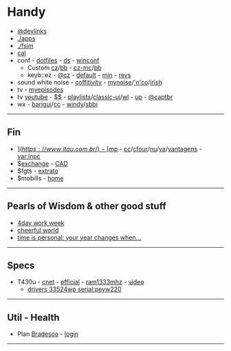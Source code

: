 # Handy

* [@devlinks](https://github.com/stroparo/devlinks/blob/master/README.md#dev-links)
* [./apps](apps.md#apps)
* [./fsim](fsim.md)
* [cal](https://www.calendarr.com/brasil/calendario-2020/)
* conf - [dotfiles](https://github.com/stroparo/dotfiles#run-it) - [ds](https://github.com/stroparo/ds#installation) - [winconf](https://bitbucket.org/stroparo/winconf)
    - Custom [cz](https://github.com/stroparo/ds-cz#daily-shells-cz)/[bb](https://bitbucket.org/stroparo/ds-cz) - [cz-mc](https://github.com/stroparo/ds-cz-mc#daily-shells-mc-cz)/[bb](https://bitbucket.org/stroparo/ds-cz-mc)
    - keyb::ez - [@cz](https://configure.ergodox-ez.com/ergodox-ez/layouts/DzyNJ/latest/0) - [default](https://configure.ergodox-ez.com/ergodox-ez/layouts/default/latest/0) - [min](https://configure.ergodox-ez.com/ergodox-ez/layouts/yZ5vr/latest/0) - [revs](https://configure.ergodox-ez.com/my_layouts)
* sound white noise - [coffitivity](https://coffitivity.com/) - [mynoise](https://mynoise.net/)/['n'co](https://mynoise.net/NoiseMachines/whiteNoiseGenerator.php)/[irish](https://mynoise.net/NoiseMachines/windSeaRainNoiseGenerator.php)
* tv - [myepisodes](https://www.myepisodes.com/allinone/)
* tv [youtube](https://www.youtube.com/) - [$$](https://www.youtube.com/paid_memberships) - [playlists](https://www.youtube.com/user/captbr/playlists?shelf_id=0&view=1&sort=dd)/[classic-ui](https://www.youtube.com/playlist?list=FL3noAZOIecvNctqRLLfJ1Fg&disable_polymer=1)/[wl](https://www.youtube.com/playlist?list=WL) - [up](https://www.youtube.com/my_videos?o=U) - [@captbr](https://www.youtube.com/user/captbr/videos)
* wx - [barigui](https://www.wunderground.com/forecast/br/curitiba/ICURITIB28?cm_ven=localwx_10day)/[cc](https://www.wunderground.com/forecast/br/curitiba/IPRCURIT2?cm_ven=localwx_10day) - [windy](https://www.windy.com/?2019-08-14-18,-20.592,-59.985,4,i:pressure)/[sbbi](https://www.windy.com/station/ad-SBBI?2019-08-14-18,-25.951,-49.128,8,i:pressure)

---

## Fin

* [$](https://www.itau.com.br/) - [$mp](https://www.mercadopago.com.br/activities/balance) - [cc](https://www.itau.com.br/cartoes/)/[cfour](https://www.carrefoursolucoes.com.br/group/logada/home)/[nu](https://app.nubank.com.br/#/bills)/[va](https://www.ticket.com.br/souticket/consulta-saldo)/[vantagens](https://www.itau.com.br/cartoes/beneficios/) - [var:inpc](https://portalbrasil.net/inpc.htm)
* $[exchange](https://www.infomoney.com.br/ferramentas/cambio/) - [CAD](https://www.xe.com/currencyconverter/convert/?Amount=1&From=CAD&To=BRL)
* $fgts - [extrato](https://extratofgts.caixa.gov.br/)
* $mobills - [home](https://classic.mobills.com.br/)

---

## Pearls of Wisdom & other good stuff

* [4day work week](https://www.npr.org/2020/02/21/807133509/enjoy-the-extra-day-off-more-bosses-give-4-day-workweek-a-try)
* [cheerful world](https://reasonstobecheerful.world/)
* [time is personal: your year changes when...](https://sivers.org/mny)

---

## Specs

* T430u - [cnet](https://www.cnet.com/products/lenovo-thinkpad-t430u-8614-14-core-i5-3317u-windows-7-pro-64-bit-4-gb-ram-500-gb-hdd-series/) - [official](https://support.lenovo.com/us/en/solutions/pd027719) - [ram1333mhz](https://forums.lenovo.com/t5/ThinkPad-T400-T500-and-newer-T/Upgrade-ram-T430U/td-p/1055175) - [video](https://www.youtube.com/watch?v=E1KIYX1TiTE)
  - [drivers 33524wp serial:peyw220](https://pcsupport.lenovo.com/us/en/products/laptops-and-netbooks/thinkpad-t-series-laptops/thinkpad-t430u/3352/33524wp/peyw220/downloads)

---

## Util - Health

* Plan [Bradesco](https://www.bradescoseguros.com.br/clientes) - [login](https://wwws.bradescosaude.com.br/PCBS-LoginSaude/td/inicioLoginSegurado.do)

---
